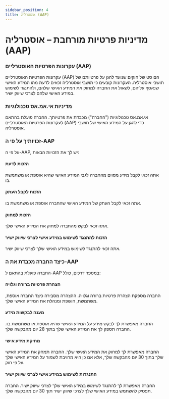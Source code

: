 ```yaml
---
sidebar_position: 4
title: אוסטרליה (AAP)
---
```


# מדיניות פרטיות מורחבת – אוסטרליה (AAP)

### עקרונות הפרטיות האוסטרליים (AAP)

עקרונות הפרטיות האוסטרליים (AAP) הם סט של חוקים שנועד להגן על פרטיותם של תושבי אוסטרליה. העקרונות קובעים כי תושבי אוסטרליה זכאים לדעת מהו המידע האישי שנאסף עליהם, לשאול את החברה למחוק את המידע האישי שלהם, ולהתנגד לשימוש במידע האישי שלהם לצרכי שיווק ישיר.

### מדיניות אי.אמ.אס טכנולוגיות

אי.אמ.אס טכנולוגיות ("החברה") מכבדת את פרטיותך. החברה פועלת בהתאם לעקרונות הפרטיות האוסטרליים (AAP) כדי להגן על המידע האישי של תושבי אוסטרליה.

### זכויותיך על פי ה-AAP

על פי ה-AAP, יש לך את הזכויות הבאות:

#### הזכות לדעת

אתה זכאי לקבל מידע מסוים מהחברה לגבי המידע האישי שהיא אוספת או משתמשת בו.

#### הזכות לקבל העתק

אתה זכאי לקבל העתק של המידע האישי שהחברה אוספת או משתמשת בו.

#### הזכות למחוק

אתה זכאי לבקש מהחברה למחוק את המידע האישי שלך.

#### הזכות להתנגד לשימוש במידע אישי לצרכי שיווק ישיר

אתה זכאי להתנגד לשימוש במידע האישי שלך לצרכי שיווק ישיר.

### כיצד החברה מכבדת את ה-AAP

החברה פועלת בהתאם ל-AAP במספר דרכים, כולל:

#### הצהרת פרטיות ברורה וגלויה

החברה מספקת הצהרת פרטיות ברורה וגלויה. ההצהרה מסבירה כיצד החברה אוספת, משתמשת, חושפת ומנהלת את המידע האישי שלך.

#### מענה לבקשות מידע

החברה מאפשרת לך לבקש מידע על המידע האישי שהיא אוספת או משתמשת בו. החברה תספק לך את המידע האישי שלך בתוך 28 יום מהבקשה שלך.

#### מחיקת מידע אישי

החברה מאפשרת לך למחוק את המידע האישי שלך. החברה תמחק את המידע האישי שלך בתוך 30 יום מהבקשה שלך, אלא אם כן היא מחויבת לשמור על המידע האישי שלך על פי חוק.

#### התנגדות לשימוש במידע אישי לצרכי שיווק ישיר

החברה מאפשרת לך להתנגד לשימוש במידע האישי שלך לצרכי שיווק ישיר. החברה תפסיק להשתמש במידע האישי שלך לצרכי שיווק ישיר תוך 30 יום מהבקשה שלך.